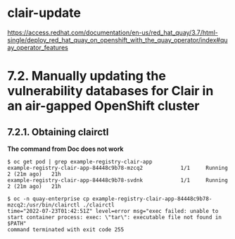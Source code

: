 # clair-update

https://access.redhat.com/documentation/en-us/red_hat_quay/3.7/html-single/deploy_red_hat_quay_on_openshift_with_the_quay_operator/index#quay_operator_features

# 7.2. Manually updating the vulnerability databases for Clair in an air-gapped OpenShift cluster

## 7.2.1. Obtaining clairctl

**The command from Doc does not work**
```
$ oc get pod | grep example-registry-clair-app
example-registry-clair-app-84448c9b78-mzcq2            1/1     Running     2 (21m ago)   21h
example-registry-clair-app-84448c9b78-svdnk            1/1     Running     2 (21m ago)   21h

$ oc -n quay-enterprise cp example-registry-clair-app-84448c9b78-mzcq2:/usr/bin/clairctl ./clairctl
time="2022-07-23T01:42:51Z" level=error msg="exec failed: unable to start container process: exec: \"tar\": executable file not found in $PATH"
command terminated with exit code 255

```
